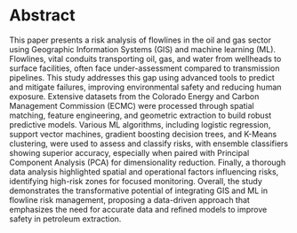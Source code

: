 # Abstract

This paper presents a risk analysis of flowlines in the oil and gas sector using Geographic Information Systems (GIS) and machine learning (ML). Flowlines, vital conduits transporting oil, gas, and water from wellheads to surface facilities, often face under-assessment compared to transmission pipelines. This study addresses this gap using advanced tools to predict and mitigate failures, improving environmental safety and reducing human exposure. Extensive datasets from the Colorado Energy and Carbon Management Commission (ECMC) were processed through spatial matching, feature engineering, and geometric extraction to build robust predictive models. Various ML algorithms, including logistic regression, support vector machines, gradient boosting decision trees, and K-Means clustering, were used to assess and classify risks, with ensemble classifiers showing superior accuracy, especially when paired with Principal Component Analysis (PCA) for dimensionality reduction. Finally, a thorough data analysis highlighted spatial and operational factors influencing risks, identifying high-risk zones for focused monitoring. Overall, the study demonstrates the transformative potential of integrating GIS and ML in flowline risk management, proposing a data-driven approach that emphasizes the need for accurate data and refined models to improve safety in petroleum extraction. 
